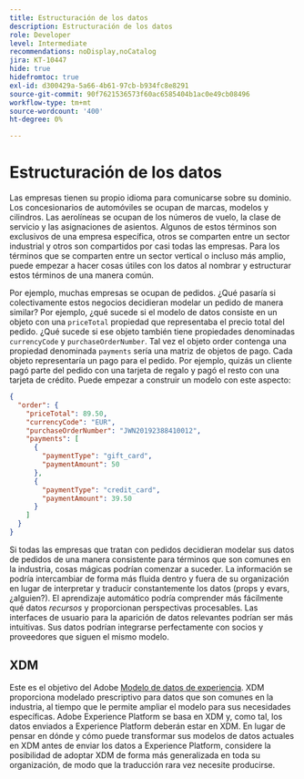 ```yaml
---
title: Estructuración de los datos
description: Estructuración de los datos
role: Developer
level: Intermediate
recommendations: noDisplay,noCatalog
jira: KT-10447
hide: true
hidefromtoc: true
exl-id: d300429a-5a66-4b61-97cb-b934fc8e8291
source-git-commit: 90f7621536573f60ac6585404b1ac0e49cb08496
workflow-type: tm+mt
source-wordcount: '400'
ht-degree: 0%

---
```


# Estructuración de los datos

Las empresas tienen su propio idioma para comunicarse sobre su dominio. Los concesionarios de automóviles se ocupan de marcas, modelos y cilindros. Las aerolíneas se ocupan de los números de vuelo, la clase de servicio y las asignaciones de asientos. Algunos de estos términos son exclusivos de una empresa específica, otros se comparten entre un sector industrial y otros son compartidos por casi todas las empresas. Para los términos que se comparten entre un sector vertical o incluso más amplio, puede empezar a hacer cosas útiles con los datos al nombrar y estructurar estos términos de una manera común.

Por ejemplo, muchas empresas se ocupan de pedidos. ¿Qué pasaría si colectivamente estos negocios decidieran modelar un pedido de manera similar? Por ejemplo, ¿qué sucede si el modelo de datos consiste en un objeto con una `priceTotal` propiedad que representaba el precio total del pedido. ¿Qué sucede si ese objeto también tiene propiedades denominadas `currencyCode` y `purchaseOrderNumber`. Tal vez el objeto order contenga una propiedad denominada `payments` sería una matriz de objetos de pago. Cada objeto representaría un pago para el pedido. Por ejemplo, quizás un cliente pagó parte del pedido con una tarjeta de regalo y pagó el resto con una tarjeta de crédito. Puede empezar a construir un modelo con este aspecto:

```json
{
  "order": {
    "priceTotal": 89.50,
    "currencyCode": "EUR",
    "purchaseOrderNumber": "JWN20192388410012",
    "payments": [
      {
        "paymentType": "gift_card",
        "paymentAmount": 50
      },
      {
        "paymentType": "credit_card",
        "paymentAmount": 39.50
      }
    ]
  }
}
```

Si todas las empresas que tratan con pedidos decidieran modelar sus datos de pedidos de una manera consistente para términos que son comunes en la industria, cosas mágicas podrían comenzar a suceder. La información se podría intercambiar de forma más fluida dentro y fuera de su organización en lugar de interpretar y traducir constantemente los datos (props y evars, ¿alguien?). El aprendizaje automático podría comprender más fácilmente qué datos _recursos_ y proporcionan perspectivas procesables. Las interfaces de usuario para la aparición de datos relevantes podrían ser más intuitivas. Sus datos podrían integrarse perfectamente con socios y proveedores que siguen el mismo modelo.

## XDM

Este es el objetivo del Adobe [Modelo de datos de experiencia](https://business.adobe.com/products/experience-platform/experience-data-model.html). XDM proporciona modelado prescriptivo para datos que son comunes en la industria, al tiempo que le permite ampliar el modelo para sus necesidades específicas. Adobe Experience Platform se basa en XDM y, como tal, los datos enviados a Experience Platform deberán estar en XDM. En lugar de pensar en dónde y cómo puede transformar sus modelos de datos actuales en XDM antes de enviar los datos a Experience Platform, considere la posibilidad de adoptar XDM de forma más generalizada en toda su organización, de modo que la traducción rara vez necesite producirse.
